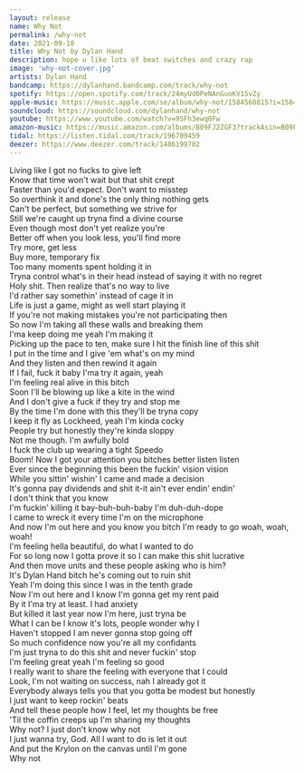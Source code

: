 ```yaml
---
layout: release
name: Why Not
permalink: /why-not
date: 2021-09-10
title: Why Not by Dylan Hand
description: hope u like lots of beat switches and crazy rap
image: 'why-not-cover.jpg'
artists: Dylan Hand
bandcamp: https://dylanhand.bandcamp.com/track/why-not
spotify: https://open.spotify.com/track/24myUd0PeNAnGuoKV15vZy
apple-music: https://music.apple.com/se/album/why-not/1584568815?i=1584568816&app=music
soundcloud: https://soundcloud.com/dylanhand/why-not
youtube: https://www.youtube.com/watch?v=9SFh3ewq0Fw
amazon-music: https://music.amazon.com/albums/B09FJ2ZGF3?trackAsin=B09FJ2FGCZ
tidal: https://listen.tidal.com/track/196709459
deezer: https://www.deezer.com/track/1486199702
---
```

Living like I got no fucks to give left  
Know that time won't wait but that shit crept  
Faster than you'd expect. Don't want to misstep  
So overthink it and done's the only thing nothing gets  
Can't be perfect, but something we strive for  
Still we're caught up tryna find a divine course  
Even though most don't yet realize you're  
Better off when you look less, you'll find more  
Try more, get less  
Buy more, temporary fix  
Too many moments spent holding it in  
Tryna control what's in their head instead of saying it with no regret  
Holy shit. Then realize that's no way to live  
I'd rather say somethin' instead of cage it in  
Life is just a game, might as well start playing it  
If you're not making mistakes you're not participating then  
So now I'm taking all these walls and breaking them  
I'ma keep doing me yeah I'm making it  
Picking up the pace to ten, make sure I hit the finish line of this shit  
I put in the time and I give 'em what's on my mind  
And they listen and then rewind it again  
If I fail, fuck it baby I'ma try it again, yeah  
I'm feeling real alive in this bitch  
Soon I'll be blowing up like a kite in the wind  
And I don't give a fuck if they try and stop me  
By the time I'm done with this they'll be tryna copy  
I keep it fly as Lockheed, yeah I'm kinda cocky  
People try but honestly they're kinda sloppy  
Not me though. I'm awfully bold  
I fuck the club up wearing a tight Speedo  
Boom! Now I got your attention you bitches better listen listen  
Ever since the beginning this been the fuckin' vision vision  
While you sittin' wishin' I came and made a decision  
It's gonna pay dividends and shit it-it ain't ever endin' endin'  
I don't think that you know  
I'm fuckin' killing it bay-buh-buh-baby I'm duh-duh-dope  
I came to wreck it every time I'm on the microphone  
And now I'm out here and you know you bitch I'm ready to go woah, woah, woah!  
I'm feeling hella beautiful, do what I wanted to do  
For so long now I gotta prove it so I can make this shit lucrative  
And then move units and these people asking who is him?  
It's Dylan Hand bitch he's coming out to ruin shit  
Yeah I'm doing this since I was in the tenth grade  
Now I'm out here and I know I'm gonna get my rent paid  
By it I'ma try at least. I had anxiety  
But killed it last year now I'm here, just tryna be  
What I can be I know it's lots, people wonder why I  
Haven't stopped I am never gonna stop going off  
So much confidence now you're all my confidants  
I'm just tryna to do this shit and never fuckin' stop  
I'm feeling great yeah I'm feeling so good  
I really want to share the feeling with everyone that I could  
Look, I'm not waiting on success, nah I already got it  
Everybody always tells you that you gotta be modest but honestly  
I just want to keep rockin' beats  
And tell these people how I feel, let my thoughts be free  
'Til the coffin creeps up I'm sharing my thoughts  
Why not? I just don't know why not  
I just wanna try, God. All I want to do is let it out  
And put the Krylon on the canvas until I'm gone  
Why not  